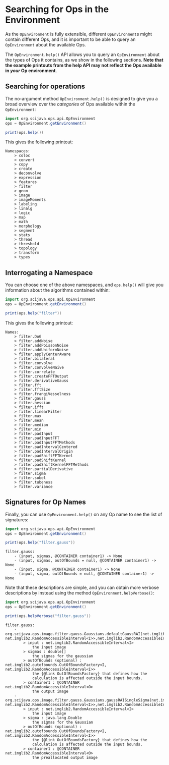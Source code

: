 # Searching for Ops in the Environment

As the `OpEnvironment` is fully extensible, different `OpEnvironment`s might contain different Ops, and it is important to be able to query an `OpEnvironment` about the available Ops.

The `OpEnvironment.help()` API allows you to query an `OpEnvironment` about the types of Ops it contains, as we show in the following sections. **Note that the example printouts from the help API may not reflect the Ops available in *your* Op environment**. 

## Searching for operations

The no-argument method `OpEnvironment.help()` is designed to give you a broad overview over the *categories* of Ops available within the `OpEnvironment`:

```groovy
import org.scijava.ops.api.OpEnvironment
ops = OpEnvironment.getEnvironment()

print(ops.help())
```

This gives the following printout:

```
Namespaces:
	> coloc
	> convert
	> copy
	> create
	> deconvolve
	> expression
	> features
	> filter
	> geom
	> image
	> imageMoments
	> labeling
	> linalg
	> logic
	> map
	> math
	> morphology
	> segment
	> stats
	> thread
	> threshold
	> topology
	> transform
	> types
```

## Interrogating a Namespace

You can choose one of the above namespaces, and `ops.help()` will give you information about the algorithms contained within:
```groovy
import org.scijava.ops.api.OpEnvironment
ops = OpEnvironment.getEnvironment()

print(ops.help("filter"))
```

This gives the following printout:

```
Names:
	> filter.DoG
	> filter.addNoise
	> filter.addPoissonNoise
	> filter.addUniformNoise
	> filter.applyCenterAware
	> filter.bilateral
	> filter.convolve
	> filter.convolveNaive
	> filter.correlate
	> filter.createFFTOutput
	> filter.derivativeGauss
	> filter.fft
	> filter.fftSize
	> filter.frangiVesselness
	> filter.gauss
	> filter.hessian
	> filter.ifft
	> filter.linearFilter
	> filter.max
	> filter.mean
	> filter.median
	> filter.min
	> filter.padInput
	> filter.padInputFFT
	> filter.padInputFFTMethods
	> filter.padIntervalCentered
	> filter.padIntervalOrigin
	> filter.padShiftFFTKernel
	> filter.padShiftKernel
	> filter.padShiftKernelFFTMethods
	> filter.partialDerivative
	> filter.sigma
	> filter.sobel
	> filter.tubeness
	> filter.variance
```

## Signatures for Op Names

Finally, you can use `OpEnvironment.help()` on any Op name to see the list of signatures:

```groovy
import org.scijava.ops.api.OpEnvironment
ops = OpEnvironment.getEnvironment()

print(ops.help("filter.gauss"))
```

```
filter.gauss:
	- (input, sigmas, @CONTAINER container1) -> None
	- (input, sigmas, outOfBounds = null, @CONTAINER container1) -> None
	- (input, sigma, @CONTAINER container1) -> None
	- (input, sigma, outOfBounds = null, @CONTAINER container1) -> None
```

Note that these descriptions are simple, and you can obtain more verbose descriptions by instead using the method `OpEnvironment.helpVerbose()`:

```groovy
import org.scijava.ops.api.OpEnvironment
ops = OpEnvironment.getEnvironment()

print(ops.helpVerbose("filter.gauss"))
```

```
filter.gauss:
	- org.scijava.ops.image.filter.gauss.Gaussians.defaultGaussRAI(net.imglib2.RandomAccessibleInterval<I>,double[],net.imglib2.outofbounds.OutOfBoundsFactory<I, net.imglib2.RandomAccessibleInterval<I>>,net.imglib2.RandomAccessibleInterval<O>)
		> input : net.imglib2.RandomAccessibleInterval<I>
			the input image
		> sigmas : double[]
			the sigmas for the gaussian
		> outOfBounds (optional) : net.imglib2.outofbounds.OutOfBoundsFactory<I, net.imglib2.RandomAccessibleInterval<I>>
			the {@link OutOfBoundsFactory} that defines how the
			calculation is affected outside the input bounds.
		> container1 : @CONTAINER net.imglib2.RandomAccessibleInterval<O>
			the output image
	- org.scijava.ops.image.filter.gauss.Gaussians.gaussRAISingleSigma(net.imglib2.RandomAccessibleInterval<I>,double,net.imglib2.outofbounds.OutOfBoundsFactory<I, net.imglib2.RandomAccessibleInterval<I>>,net.imglib2.RandomAccessibleInterval<O>)
		> input : net.imglib2.RandomAccessibleInterval<I>
			the input image
		> sigma : java.lang.Double
			the sigmas for the Gaussian
		> outOfBounds (optional) : net.imglib2.outofbounds.OutOfBoundsFactory<I, net.imglib2.RandomAccessibleInterval<I>>
			the {@link OutOfBoundsFactory} that defines how the
			calculation is affected outside the input bounds.
		> container1 : @CONTAINER net.imglib2.RandomAccessibleInterval<O>
			the preallocated output image
```
